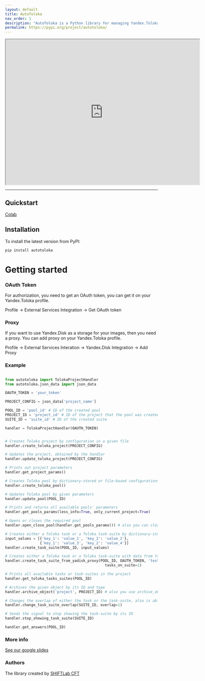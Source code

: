 ```yaml
---
layout: default
title: AutoToloka
nav_order: 1
description: "AutoToloka is a Python library for managing Yandex.Toloka projects and tasks"
permalink: https://pypi.org/project/autotoloka/
---
```



<iframe src="https://drive.google.com/file/d/1eZpdzEGEMM_WU9yPgRz4BI_Esqk1BBdo/preview" width="640" height="480" allow="autoplay" allowfullscreen="allowfullscreen"></iframe>

---

## Quickstart
[Colab](https://colab.research.google.com/drive/1BYQJNkDpdGjUny-GwQeXew8jZFnyPt_Z?usp=sharing)



## Installation
To install the latest version from PyPI:
```python
pip install autotoloka
```

# Getting started
### OAuth Token
For authorization, you need to get an OAuth token, you can get it on your Yandex.Toloka profile.

Profile -> External Services Integration -> Get OAuth token

### Proxy
If you want to use Yandex.Disk as a storage for your images, then you need a proxy. You can add proxy on your Yandex.Toloka profile.

Profile -> External Services Interation -> Yandex.Disk Integration -> Add Proxy

### Example
```python

from autotoloka import TolokaProjectHandler
from autotoloka.json_data import json_data

OAUTH_TOKEN = 'your_token'

PROJECT_CONFIG = json_data['project_name']

POOL_ID = 'pool_id' # ID of the created pool
PROJECT_ID = 'project_id' # ID of the project that the pool was created for
SUITE_ID = 'suite_id' # ID of the created suite

handler = TolokaProjectHandler(OAUTH_TOKEN)


# Creates Toloka project by configuration in a given file
handler.create_toloka_project(PROJECT_CONFIG) 

# Updates the project, obtained by the handler
handler.update_toloka_project(PROJECT_CONFIG) 

# Prints out project parameters
handler.get_project_params() 

# Creates Toloka pool by dictionary-stored or file-based configurations
handler.create_toloka_pool() 

# Updates Toloka pool by given parameters
handler.update_pool(POOL_ID) 

# Prints and returns all available pools' parameters
handler.get_pools_params(less_info=True, only_current_project=True) 

# Opens or closes the required pool
handler.open_close_pool(handler.get_pools_params()) # also you can close pool, then write 'close'

# Creates either a Toloka task or a Toloka task-suite by dictionary-stored input values
input_values = [{'key_1': 'value_1', 'key_2': 'value_2'}, 
                {'key_1': 'value_3', 'key_2': 'value_4'}]
handler.create_task_suite(POOL_ID, input_values) 

# Creates either a Toloka task or a Toloka task-suite with data from Ya.Disk proxy-folder
handler.create_task_suite_from_yadisk_proxy(POOL_ID, OAUTH_TOKEN, 'test-photos/test1/',
                                              tasks_on_suite=1) 

# Prints all available tasks or task-suites in the project
handler.get_toloka_tasks_suites(POOL_ID) 

# Archives the given object by its ID and type
handler.archive_object('project', PROJECT_ID) # also you use archive_object for pools, then you need ('pool', POOL_ID)

# Changes the overlap of either the task or the task-suite, also is able to set infinite overlap
handler.change_task_suite_overlap(SUITE_ID, overlap=1) 

# Sends the signal to stop showing the task-suite by its ID
handler.stop_showing_task_suite(SUITE_ID) 

handler.get_answers(POOL_ID)

```
### More info
[See our google slides](https://docs.google.com/presentation/d/1FhUmFt8Wy8_c1YqLghPHYvXyrOaAFDQ76KI7av3sUUI/edit?usp=sharing)

### Authors
The library created by [SHIFTLab CFT]( https://team.cft.ru/start/lab )


